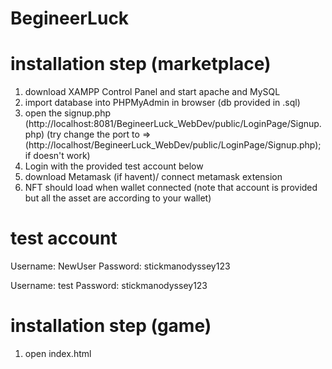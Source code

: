 # BegineerLuck

# installation step (marketplace)

1. download XAMPP Control Panel and start apache and MySQL
2. import database into PHPMyAdmin in browser (db provided in .sql)
3. open the signup.php (http://localhost:8081/BegineerLuck_WebDev/public/LoginPage/Signup.php) (try change the port to => (http://localhost/BegineerLuck_WebDev/public/LoginPage/Signup.php); if doesn't work)
4. Login with the provided test account below
5. download Metamask (if havent)/ connect metamask extension
6. NFT should load when wallet connected (note that account is provided but all the asset are according to your wallet)

# test account

Username: NewUser
Password: stickmanodyssey123

Username: test
Password: stickmanodyssey123

# installation step (game)

1.  open index.html
